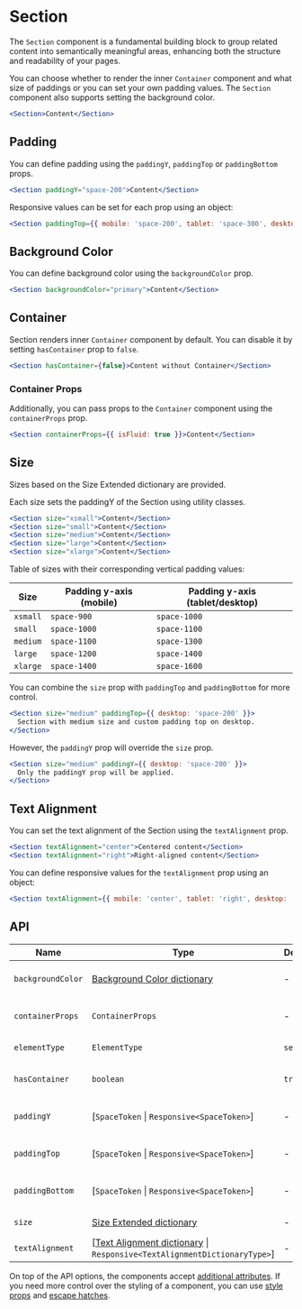 # Section

The `Section` component is a fundamental building block to group related content into
semantically meaningful areas, enhancing both the structure and readability of your pages.

You can choose whether to render the inner `Container` component and what size of paddings
or you can set your own padding values. The `Section` component also supports setting the
background color.

```jsx
<Section>Content</Section>
```

## Padding

You can define padding using the `paddingY`, `paddingTop` or `paddingBottom` props.

```jsx
<Section paddingY="space-200">Content</Section>
```

Responsive values can be set for each prop using an object:

```jsx
<Section paddingTop={{ mobile: 'space-200', tablet: 'space-300', desktop: 'space-400' }}>Content</Section>
```

## Background Color

You can define background color using the `backgroundColor` prop.

```jsx
<Section backgroundColor="primary">Content</Section>
```

## Container

Section renders inner `Container` component by default. You can disable it by setting `hasContainer` prop to `false`.

```jsx
<Section hasContainer={false}>Content without Container</Section>
```

### Container Props

Additionally, you can pass props to the `Container` component using the `containerProps` prop.

```jsx
<Section containerProps={{ isFluid: true }}>Content</Section>
```

## Size

Sizes based on the Size Extended dictionary are provided.

Each size sets the paddingY of the Section using utility classes.

```jsx
<Section size="xsmall">Content</Section>
<Section size="small">Content</Section>
<Section size="medium">Content</Section>
<Section size="large">Content</Section>
<Section size="xlarge">Content</Section>
```

Table of sizes with their corresponding vertical padding values:

| Size     | Padding y-axis (mobile) | Padding y-axis (tablet/desktop) |
| -------- | ----------------------- | ------------------------------- |
| `xsmall` | `space-900`             | `space-1000`                    |
| `small`  | `space-1000`            | `space-1100`                    |
| `medium` | `space-1100`            | `space-1300`                    |
| `large`  | `space-1200`            | `space-1400`                    |
| `xlarge` | `space-1400`            | `space-1600`                    |

You can combine the `size` prop with `paddingTop` and `paddingBottom` for more control.

```jsx
<Section size="medium" paddingTop={{ desktop: 'space-200' }}>
  Section with medium size and custom padding top on desktop.
</Section>
```

However, the `paddingY` prop will override the `size` prop.

```jsx
<Section size="medium" paddingY={{ desktop: 'space-200' }}>
  Only the paddingY prop will be applied.
</Section>
```

## Text Alignment

You can set the text alignment of the Section using the `textAlignment` prop.

```jsx
<Section textAlignment="center">Centered content</Section>
<Section textAlignment="right">Right-aligned content</Section>
```

You can define responsive values for the `textAlignment` prop using an object:

```jsx
<Section textAlignment={{ mobile: 'center', tablet: 'right', desktop: 'left' }}>Responsive text alignment</Section>
```

## API

| Name              | Type                                                                                              | Default   | Required | Description                     |
| ----------------- | ------------------------------------------------------------------------------------------------- | --------- | -------- | ------------------------------- |
| `backgroundColor` | [Background Color dictionary][dictionary-color]                                                   | -         | ✕        | Background color of the Section |
| `containerProps`  | `ContainerProps`                                                                                  | -         | ✕        | Props for the inner Container   |
| `elementType`     | `ElementType`                                                                                     | `section` | ✕        | Type of element                 |
| `hasContainer`    | `boolean`                                                                                         | `true`    | ✕        | Render inner Container          |
| `paddingY`        | \[`SpaceToken` \| `Responsive<SpaceToken>`]                                                       | -         | ✕        | Vertical padding of the Section |
| `paddingTop`      | \[`SpaceToken` \| `Responsive<SpaceToken>`]                                                       | -         | ✕        | Padding top of the Section      |
| `paddingBottom`   | \[`SpaceToken` \| `Responsive<SpaceToken>`]                                                       | -         | ✕        | Padding bottom of the Section   |
| `size`            | [Size Extended dictionary][dictionary-size]                                                       | -         | ✕        | Size of the Section             |
| `textAlignment`   | \[[Text Alignment dictionary][dictionary-alignment] \| `Responsive<TextAlignmentDictionaryType>`] | -         | ✕        | Text alignment                  |

On top of the API options, the components accept [additional attributes][readme-additional-attributes].
If you need more control over the styling of a component, you can use [style props][readme-style-props]
and [escape hatches][readme-escape-hatches].

[dictionary-alignment]: https://github.com/lmc-eu/spirit-design-system/tree/main/docs/DICTIONARIES.md#alignment
[dictionary-color]: https://github.com/lmc-eu/spirit-design-system/blob/main/docs/DICTIONARIES.md#color
[dictionary-size]: https://github.com/lmc-eu/spirit-design-system/blob/main/docs/DICTIONARIES.md#size
[readme-additional-attributes]: https://github.com/lmc-eu/spirit-design-system/blob/main/packages/web-react/README.md#additional-attributes
[readme-escape-hatches]: https://github.com/lmc-eu/spirit-design-system/blob/main/packages/web-react/README.md#escape-hatches
[readme-style-props]: https://github.com/lmc-eu/spirit-design-system/blob/main/packages/web-react/README.md#style-props
